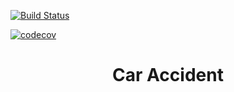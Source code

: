 [![Build Status](https://app.travis-ci.com/VadimShein/job4j_car_accident.svg?branch=master)](https://app.travis-ci.com/VadimShein/job4j_car_accident)

[![codecov](https://codecov.io/gh/VadimShein/job4j_car_accident/branch/master/graph/badge.svg)](https://codecov.io/gh/VadimShein/job4j_car_accident)

# <p align="center">Car Accident</p>

